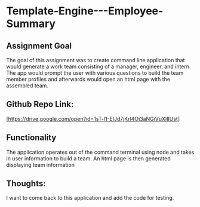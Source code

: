 # Template-Engine---Employee-Summary

## Assignment Goal

The goal of this assignment was to create command line application that would generate a work team consisting of a manager, engineer, and intern.
The app would prompt the user with various questions to build the team member profiles and afterwards would open an html page with the assembled team.

## Github Repo Link:
[https://drive.google.com/open?id=1sT-l1-ElJd7jKrl4Oj3aNGiVuXIlIUst]

## Functionality

The application operates out of the command terminal using node and takes in user information to build a team.  An html page is then generated displaying team information

## Thoughts:

I want to come back to this application and add the code for testing.  
